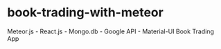 # book-trading-with-meteor

Meteor.js - React.js - Mongo.db - Google API - Material-UI 
Book Trading App
